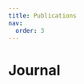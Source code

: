 ```yaml
---
title: Publications
nav:
  order: 3
---
```



# <i class="fas fa-inbox"></i> **Journal**

<script src="https://bibbase.org/show?bib=https://hyHarco.github.io/Journal.bib&theme=dividers&jsonp=1"></script>
